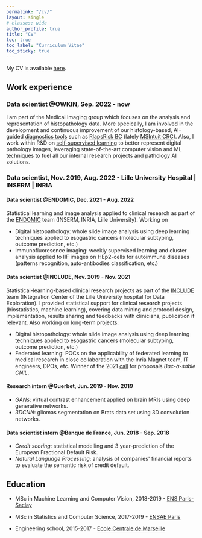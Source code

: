 ```yaml
---
permalink: "/cv/"
layout: single
# classes: wide
author_profile: true
title: "CV"
toc: true
toc_label: "Curriculum Vitae"
toc_sticky: true
---
```


My CV is available [here](/assets/pdfs/resume_FILIOT.pdf).

## Work experience
### Data scientist @OWKIN, Sep. 2022 - now

I am part of the Medical Imaging group which focuses on the analysis and representation of histopathology data. More specically, I am involved in the development and continuous improvement of our histology-based, AI-guided [diagnostics tools](https://www.owkin.com/diagnostics-approach) such as [RlapsRisk BC](https://www.owkin.com/rlapsrisk-bc) (lately [MSIntuit CRC](https://www.owkin.com/msintuit-crc)). Also, I work within R&D on [self-supervised learning](https://www.medrxiv.org/content/10.1101/2023.07.21.23292757v2) to better represent digital pathology images, leveraging state-of-the-art computer vision and ML techniques to fuel all our internal research projects and pathology AI solutions.

### Data scientist, Nov. 2019, Aug. 2022 - Lille University Hospital | INSERM | INRIA

#### Data scientist @ENDOMIC, Dec. 2021 - Aug. 2022

Statistical learning and image analysis applied to clinical research as part of the [ENDOMIC](https://endomic.github.io) team (INSERM, INRIA, Lille University). Working on 
- Digital histopathology: whole slide image analysis using deep learning techniques applied to esogastric cancers (molecular subtyping, outcome prediction, etc.)
- Immunofluoresence imaging: weekly supervised learning and cluster analysis applied to IIF images on HEp2-cells for autoimmune diseases (patterns recognition, auto-antibodies classification, etc.)

#### Data scientist @INCLUDE, Nov. 2019 - Nov. 2021 
Statistical-learning-based clinical research projects as part of the [INCLUDE](https://include-project.chru-lille.fr/en/1758-2/) team (INtegration Center of the Lille University hospital for Data Exploration). I provided statistical support for clinical research projects (biostatistics, machine learning), covering data mining and protocol design, implementation, results sharing and feedbacks with clinicians, publication if relevant. Also working on long-term projects: 
- Digital histopathology: whole slide image analysis using deep learning techniques applied to esogastric cancers (molecular subtyping, outcome prediction, etc.)
- Federated learning: POCs on the applicability of federated learning to medical research in close collaboration with the Inria Magnet team, IT engineers, DPOs, etc. Winner of the 2021 [call](https://www.cnil.fr/fr/bac-sable-donnees-personnelles-la-cnil-accompagne-12-projets-dans-le-domaine-de-la-sante-numerique) for proposals _Bac-à-sable CNIL_.

#### Research intern @Guerbet, Jun. 2019 - Nov. 2019
- *GANs*: virtual contrast enhancement applied on brain MRIs using deep generative networks.
- *3DCNN*: gliomas segmentation on Brats data set using 3D convolution networks.

#### Data scientist intern @Banque de France, Jun. 2018 - Sep. 2018
- *Credit scoring*: statistical modelling and 3 year-prediction of the European Fractional Default Risk.
- *Natural Language Processing*: analysis of companies' financial reports to evaluate the semantic risk of credit default.

## Education

- MSc in Machine Learning and Computer Vision, 2018-2019 - [ENS Paris-Saclay](https://www.universite-paris-saclay.fr/en/education/master/mathematics-and-applications/m2-mathematics-vision-learning#presentation)

- MSc in Statistics and Computer Science, 2017-2019 - [ENSAE Paris](https://www.ensae.fr/en/programs/ingenieur/3a/dssl/)

- Engineering school, 2015-2017 - [Ecole Centrale de Marseille](https://www.centrale-marseille.fr/en)